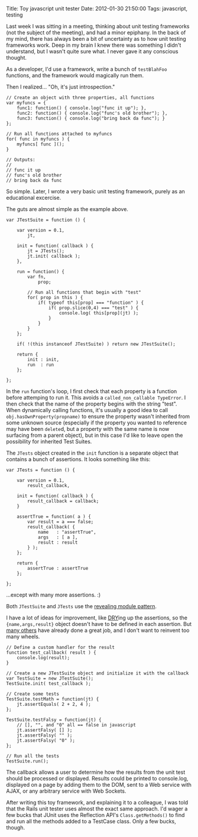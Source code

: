 Title: Toy javascript unit tester
Date: 2012-01-30 21:50:00
Tags: javascript, testing

Last week I was sitting in a meeting, thinking about unit testing frameworks (not the subject of the meeting), and had a minor epiphany.  In the back of my mind, there has always been a bit of uncertainty as to how unit testing frameworks work.  Deep in my brain I knew there was something I didn't understand, but I wasn't quite sure what.  I never gave it any conscious thought.

As a developer, I'd use a framework, write a bunch of `testBlahFoo` functions, and the framework would magically run them.  

Then I realized... "Oh, it's just introspection."

    // Create an object with three properties, all functions
    var myfuncs = {
        func1: function() { console.log("func it up"); },
        func2: function() { console.log("func's old brother"); },
        func3: function() { console.log("bring back da func"); }
    };

    // Run all functions attached to myfuncs
    for( func in myfuncs ) {
        myfuncs[ func ]();
    }

    // Outputs:
    // 
    // func it up
    // func's old brother
    // bring back da func

So simple.  Later, I wrote a very basic unit testing framework, purely as an educational excercise.

The guts are almost simple as the example above.

    var JTestSuite = function () {

        var version = 0.1,
            jt,

        init = function( callback ) {
            jt = JTests();
            jt.init( callback );
        },

        run = function() {
            var fn,
                prop;

            // Run all functions that begin with "test"
            for( prop in this ) {
                if( typeof this[prop] === "function" ) {
                    if( prop.slice(0,4) === "test" ) {
                        console.log( this[prop](jt) );
                    }
                }
            }
        };

        if( !(this instanceof JTestSuite) ) return new JTestSuite();

        return {
            init : init,
            run  : run
        };

    };

In the `run` function's loop, I first check that each property is a function before attemping to run it.  This avoids a `called_non_callable TypeError`.  I then check that the name of the property begins with the string "test".  When dynamically calling functions, it's usually a good idea to call `obj.hasOwnProperty(propname)` to ensure the property wasn't inherited from some unknown source (especially if the property you wanted to reference may have been `delete`d, but a property with the same name is now surfacing from a parent object), but in this case I'd like to leave open the possibility for inherited Test Suites.

The `JTests` object created in the `init` function is a separate object that contains a bunch of assertions.  It looks something like this:

    var JTests = function () {

        var version = 0.1,
            result_callback,

        init = function( callback ) {
            result_callback = callback;
        }

        assertTrue = function( a ) {
            var result = a === false;
            result_callback( {                                                                                                                                                                         
                name   : "assertTrue",
                args   : [ a ],
                result : result
            } );
        };
        
        return {
            assertTrue : assertTrue
        };

    };

...except with many more assertions. :)

Both `JTestSuite` and `JTests` use the [revealing module pattern](http://stackoverflow.com/a/5647397/215148). 

I have a lot of ideas for improvement, like [DRY](http://en.wikipedia.org/wiki/Don't_repeat_yourself)ing up the assertions, so the `{name,args,result}` object doesn't have to be defined in each assertion.  But [many others](http://en.wikipedia.org/wiki/List_of_unit_testing_frameworks#JavaScript) have already done a great job, and I don't want to reinvent too many wheels.

    // Define a custom handler for the result
    function test_callback( result ) {
        console.log(result);
    }

    // Create a new JTestSuite object and initialize it with the callback
    var TestSuite = new JTestSuite();
    TestSuite.init( test_callback );

    // Create some tests
    TestSuite.testMath = function(jt) {
        jt.assertEquals( 2 + 2, 4 );
    };

    TestSuite.testFalsy = function(jt) {
        // [], "", and "0" all == false in javascript
        jt.assertFalsy( [] );
        jt.assertFalsy( "" );
        jt.assertFalsy( "0" );
    };

    // Run all the tests
    TestSuite.run();

The callback allows a user to determine how the results from the unit test should be processed or displayed.  Results could be printed to console.log, displayed on a page by adding them to the DOM, sent to a Web service with AJAX, or any arbitrary service with Web Sockets.

After writing this toy framework, and explaining it to a colleague, I was told that the Rails unit tester uses almost the exact same approach.  I'd wager a few bucks that JUnit uses the Reflection API's `Class.getMethods()` to find and run all the methods added to a TestCase class.  Only a few bucks, though.
